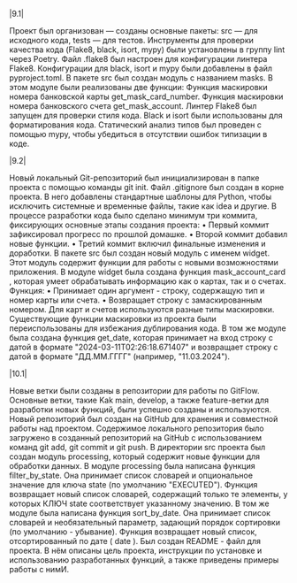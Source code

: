 |9.1|

Проект был организован — созданы основные пакеты: src — для исходного кода, tests — для тестов.
Инструменты для проверки качества кода (Flake8, black, isort, mypy) были установлены в группу lint через Poetry.
Файл .flake8 был настроен для конфигурации линтера Flake8.
Конфигурации для black, isort и mypy были добавлены в файл pyproject.toml.
В пакете src был создан модуль с названием masks.
В этом модуле были реализованы две функции:
Функция маскировки номера банковской карты get_mask_card_number.
Функция маскировки номера банковского счета get_mask_account.
Линтер Flake8 был запущен для проверки стиля кода.
Black и isort были использованы для форматирования кода.
Статический анализ типов был проведен с помощью mypy, чтобы убедиться в отсутствии ошибок типизации в коде.

|9.2|

Новый локальный Git-репозиторий был инициализирован в папке проекта с помощью команды git init.
Файл .gitignore был создан в корне проекта. В него добавлены стандартные шаблоны для Python, чтобы исключить системные и временные файлы, такие как idea и другие.
В процессе разработки кода было сделано минимум три коммита, фиксирующих основные этапы создания проекта:
• Первый коммит зафиксировал прогресс по прошлой домашке. • Второй коммит добавил новые функции. • Третий коммит включил финальные изменения и доработки.
В пакете src был создан новый модуль с именем widget. Этот модуль содержит функции для работы с новыми возможностями приложения.
В модуле widget была создана функция mask_account_card , которая умеет обрабатывать информацию как о картах, так и о счетах. Функция:
• Принимает один аргумент - строку, содержащую тип и номер карты или счета. • Возвращает строку с замаскированным номером. Для карт и счетов используются разные типы маскировки. Существующие функции маскировки из проекта были переиспользованы для избежания дублирования кода.
В том же модуле была создана функция get_date, которая принимает на вход строку с датой в формате "2024-03-11Т02:26:18.671407" и возвращает строку с датой в формате "ДД.ММ.ГГГГ" (например, "11.03.2024").

|10.1|

Новые ветки были созданы в репозитории для работы по GitFlow. Основные ветки, такие Kak main, develop, а также feature-ветки для разработки новых функций, были успешно созданы и используются.
Новый репозиторий был создан на GitHub для хранения и совместной работы над проектом.
Содержимое локального репозитория было загружено в созданный репозиторий на GitHub с использованием команд git add, git commit и git push.
В директории src проекта был создан модуль processing, который содержит новые функции для обработки данных.
В модуле processing была написана функция filter_by_state. Она принимает список словарей и опциональное значение для ключа state (по умолчанию "EXECUTED"). Функция возвращает новый список словарей, содержащий только те элементы, у которых КЛЮЧ state соответствует указанному значению.
В том же модуле была написана функция sort_by_date. Она принимает список словарей и необязательный параметр, задающий порядок сортировки (по умолчанию - убывание). Функция возвращает новый список, отсортированный по дате ( date ).
Был создан README - файл для проекта. В нём описаны цель проекта, инструкции по установке и использованию разработанных функций, а также приведены примеры работы с нимИ.